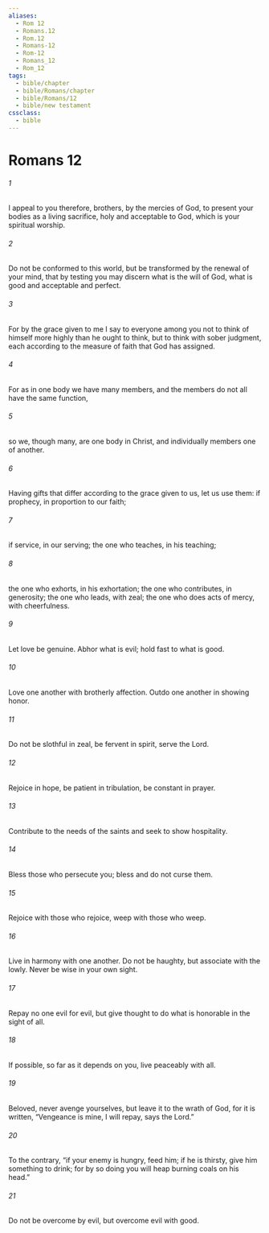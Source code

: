 ```yaml
---
aliases:
  - Rom 12
  - Romans.12
  - Rom.12
  - Romans-12
  - Rom-12
  - Romans_12
  - Rom_12
tags:
  - bible/chapter
  - bible/Romans/chapter
  - bible/Romans/12
  - bible/new testament
cssclass:
  - bible
---
```


# Romans 12

###### 1
I appeal to you therefore, brothers, by the mercies of God, to present your bodies as a living sacrifice, holy and acceptable to God, which is your spiritual worship.
###### 2
Do not be conformed to this world, but be transformed by the renewal of your mind, that by testing you may discern what is the will of God, what is good and acceptable and perfect.
###### 3
For by the grace given to me I say to everyone among you not to think of himself more highly than he ought to think, but to think with sober judgment, each according to the measure of faith that God has assigned.
###### 4
For as in one body we have many members, and the members do not all have the same function,
###### 5
so we, though many, are one body in Christ, and individually members one of another.
###### 6
Having gifts that differ according to the grace given to us, let us use them: if prophecy, in proportion to our faith;
###### 7
if service, in our serving; the one who teaches, in his teaching;
###### 8
the one who exhorts, in his exhortation; the one who contributes, in generosity; the one who leads, with zeal; the one who does acts of mercy, with cheerfulness.
###### 9
Let love be genuine. Abhor what is evil; hold fast to what is good.
###### 10
Love one another with brotherly affection. Outdo one another in showing honor.
###### 11
Do not be slothful in zeal, be fervent in spirit,  serve the Lord.
###### 12
Rejoice in hope, be patient in tribulation, be constant in prayer.
###### 13
Contribute to the needs of the saints and seek to show hospitality.
###### 14
Bless those who persecute you; bless and do not curse them.
###### 15
Rejoice with those who rejoice, weep with those who weep.
###### 16
Live in harmony with one another. Do not be haughty, but associate with the lowly.  Never be wise in your own sight.
###### 17
Repay no one evil for evil, but give thought to do what is honorable in the sight of all.
###### 18
If possible, so far as it depends on you, live peaceably with all.
###### 19
Beloved, never avenge yourselves, but leave it to the wrath of God, for it is written, “Vengeance is mine, I will repay, says the Lord.”
###### 20
To the contrary, “if your enemy is hungry, feed him; if he is thirsty, give him something to drink; for by so doing you will heap burning coals on his head.”
###### 21
Do not be overcome by evil, but overcome evil with good.


